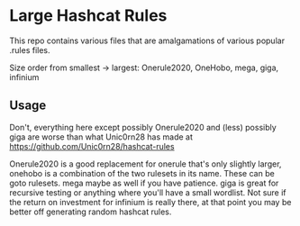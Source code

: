 # Large Hashcat Rules

This repo contains various files that are amalgamations of various popular .rules files. 

Size order from smallest -> largest: Onerule2020, OneHobo, mega, giga, infinium

## Usage

Don't, everything here except possibly Onerule2020 and (less) possibly giga are worse than what Unic0rn28 has made at https://github.com/Unic0rn28/hashcat-rules

Onerule2020 is a good replacement for onerule that's only slightly larger, onehobo is a combination of the two rulesets in its name. These can be goto rulesets. mega maybe as well if you have patience. giga is great for recursive testing or anything where you'll have a small wordlist. Not sure if the return on investment for infinium is really there, at that point you may be better off generating random hashcat rules.
